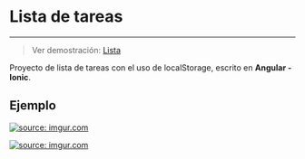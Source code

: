 # Lista de tareas

------------

>  Ver demostración: [Lista](https://lista-ionic.netlify.app/tabs/tab1)

Proyecto de lista de tareas con el uso de localStorage, escrito en **Angular - Ionic**.

## Ejemplo

<a href="https://imgur.com/XAZ1taV"><img src="https://i.imgur.com/XAZ1taV.jpg" title="source: imgur.com" /></a>

<a href="https://imgur.com/2aTAau9"><img src="https://i.imgur.com/2aTAau9.jpg" title="source: imgur.com" /></a>
